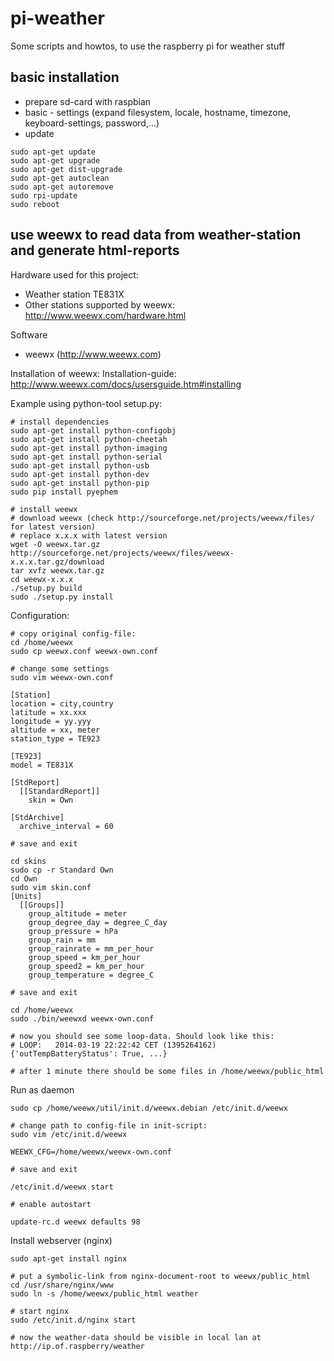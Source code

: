 # pi-weather

Some scripts and howtos, to use the raspberry pi for weather stuff

## basic installation

* prepare sd-card with raspbian
* basic - settings (expand filesystem, locale, hostname, timezone, keyboard-settings, password,...)
* update

```
sudo apt-get update
sudo apt-get upgrade
sudo apt-get dist-upgrade
sudo apt-get autoclean
sudo apt-get autoremove
sudo rpi-update
sudo reboot
```

## use weewx to read data from weather-station and generate html-reports

Hardware used for this project:
- Weather station TE831X
- Other stations supported by weewx: http://www.weewx.com/hardware.html

Software
- weewx (http://www.weewx.com)

Installation of weewx:
Installation-guide: http://www.weewx.com/docs/usersguide.htm#installing

Example using python-tool setup.py:
```
# install dependencies
sudo apt-get install python-configobj
sudo apt-get install python-cheetah
sudo apt-get install python-imaging
sudo apt-get install python-serial
sudo apt-get install python-usb
sudo apt-get install python-dev
sudo apt-get install python-pip
sudo pip install pyephem

# install weewx
# download weewx (check http://sourceforge.net/projects/weewx/files/ for latest version)
# replace x.x.x with latest version
wget -O weewx.tar.gz http://sourceforge.net/projects/weewx/files/weewx-x.x.x.tar.gz/download
tar xvfz weewx.tar.gz
cd weewx-x.x.x
./setup.py build
sudo ./setup.py install
```
Configuration:

```
# copy original config-file:
cd /home/weewx
sudo cp weewx.conf weewx-own.conf

# change some settings
sudo vim weewx-own.conf

[Station]
location = city,country
latitude = xx.xxx
longitude = yy.yyy
altitude = xx, meter
station_type = TE923

[TE923]
model = TE831X

[StdReport]
  [[StandardReport]]
    skin = Own

[StdArchive]
  archive_interval = 60

# save and exit

cd skins
sudo cp -r Standard Own
cd Own
sudo vim skin.conf
[Units]
  [[Groups]]
    group_altitude = meter
    group_degree_day = degree_C_day
    group_pressure = hPa
    group_rain = mm
    group_rainrate = mm_per_hour
    group_speed = km_per_hour
    group_speed2 = km_per_hour
    group_temperature = degree_C

# save and exit

cd /home/weewx
sudo ./bin/weewxd weewx-own.conf

# now you should see some loop-data. Should look like this:
# LOOP:   2014-03-19 22:22:42 CET (1395264162) {'outTempBatteryStatus': True, ...}

# after 1 minute there should be some files in /home/weewx/public_html

```

Run as daemon

```
sudo cp /home/weewx/util/init.d/weewx.debian /etc/init.d/weewx

# change path to config-file in init-script:
sudo vim /etc/init.d/weewx

WEEWX_CFG=/home/weewx/weewx-own.conf

# save and exit

/etc/init.d/weewx start

# enable autostart

update-rc.d weewx defaults 98

```


Install webserver (nginx)

```
sudo apt-get install nginx

# put a symbolic-link from nginx-document-root to weewx/public_html
cd /usr/share/nginx/www
sudo ln -s /home/weewx/public_html weather

# start nginx
sudo /etc/init.d/nginx start

# now the weather-data should be visible in local lan at http://ip.of.raspberry/weather
```
